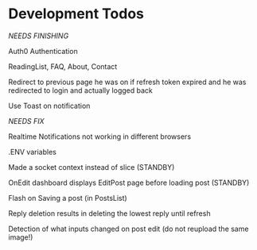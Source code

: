 # Development Todos

_NEEDS FINISHING_

Auth0 Authentication

ReadingList, FAQ, About, Contact

Redirect to previous page he was on if refresh token expired and he was redirected to login and actually logged back

Use Toast on notification

_NEEDS FIX_

Realtime Notifications not working in different browsers

.ENV variables

Made a socket context instead of slice (STANDBY)

OnEdit dashboard displays EditPost page before loading post (STANDBY)

Flash on Saving a post (in PostsList)

Reply deletion results in deleting the lowest reply until refresh

Detection of what inputs changed on post edit (do not reupload the same image!)
